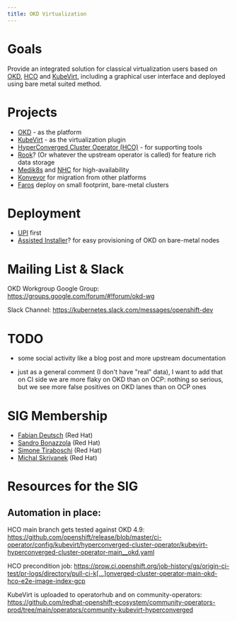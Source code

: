 ```yaml
---
title: OKD Virtualization
---
```


# Goals
Provide an integrated solution for classical virtualization users based on [OKD](https://www.okd.io/),
[HCO](https://github.com/kubevirt/hyperconverged-cluster-operator) and [KubeVirt](http://kubevirt.io/),
including a graphical user interface and deployed using bare metal suited method.

# Projects

* [OKD](https://www.okd.io/) - as the platform
* [KubeVirt](http://kubevirt.io/) - as the virtualization plugin
* [HyperConverged Cluster Operator (HCO)](https://github.com/kubevirt/hyperconverged-cluster-operator) - for supporting tools
* [Rook](https://rook.io/)? (Or whatever the upstream operator is called) for feature rich data storage
* [Medik8s](https://www.medik8s.io/) and [NHC](https://github.com/medik8s/node-healthcheck-operator) for high-availability
* [Konveyor](https://www.konveyor.io/) for migration from other platforms
* [Faros](https://faros.dev/) deploy on small footprint, bare-metal clusters

# Deployment

* [UPI](https://docs.okd.io/latest/installing/installing_bare_metal/installing-bare-metal.html) first
* [Assisted Installer](https://github.com/openshift/assisted-installer)? for easy provisioning of OKD on bare-metal nodes

# Mailing List & Slack

OKD Workgroup Google Group: <https://groups.google.com/forum/#!forum/okd-wg>

Slack Channel: <https://kubernetes.slack.com/messages/openshift-dev>

# TODO

* some social activity like a blog post and more upstream documentation

* just as a general comment (I don't have "real" data), I want to add that on CI side we are more flaky on OKD than on OCP: nothing so serious, but we see more false positives on OKD lanes than on OCP ones

# SIG Membership

 * [Fabian Deutsch](https://github.com/fabiand) (Red Hat)
 * [Sandro Bonazzola](https://github.com/sandrobonazzola) (Red Hat)
 * [Simone Tiraboschi](https://github.com/tiraboschi) (Red Hat)
 * [Michal Skrivanek](https://github.com/michalskrivanek) (Red Hat)


# Resources for the SIG

## Automation in place:

HCO main branch gets tested against OKD 4.9: <https://github.com/openshift/release/blob/master/ci-operator/config/kubevirt/hyperconverged-cluster-operator/kubevirt-hyperconverged-cluster-operator-main__okd.yaml>

HCO precondition job: <https://prow.ci.openshift.org/job-history/gs/origin-ci-test/pr-logs/directory/pull-ci-k[…]onverged-cluster-operator-main-okd-hco-e2e-image-index-gcp>

KubeVirt is uploaded to operatorhub and on community-operators: <https://github.com/redhat-openshift-ecosystem/community-operators-prod/tree/main/operators/community-kubevirt-hyperconverged>

